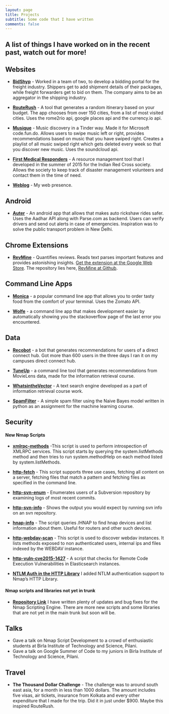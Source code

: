 ```yaml
---
layout: page
title: Projects
subtitle: Some code that I have written
comments: false
---
```


A list of things I have worked on in the recent past, watch out for more!
--- 

## Websites

- **[BidShyp](http://bidshyp.com)** - Worked in a team of two, to develop a bidding portal for the freight industry. Shippers get to add shipment details of their packages, while freight forwarders get to bid on them. The company aims to be an aggregator in the shipping industry.

-  **[RouteRush](http://routerush.me)** - A tool that generates a random itinerary based on your budget. The app chooses from over 150 cities, from a list of most visited cities. Uses the rome2rio api, google places api and the currency.io api.

- **[Musique](http://lamusique.ml)** - Music discovery in a Tinder way. Made it for Microsoft code.fun.do. Allows users to swipe music left or right, provides recommendations based on music that you have swiped right. Creates a playlist of all music swiped right which gets deleted every week so that you discover new music. Uses the soundcloud api.

-  **[First Medical Responders](http://fmr-ircs.in)** - A resource management tool that I developed in the summer of 2015 for the Indian Red Cross society. Allows the society to keep track of disaster management volunteers and contact them in the time of need.

- **[Weblog](http://gyani.net)** - My web presence.


## Android

- **[Auter](https://github.com/Zephrys/Auter)** - An android app that allows that makes auto rickshaw rides safer. Uses the Aadhar API along with Parse.com as backend. Users can verify drivers and send out alerts in case of emergencies. Inspiration was to solve the public transport problem in New Delhi.

## Chrome Extensions

- **[RevMine](http://revmine.tk)** - Quantifies reviews. Reads text parses important features and provides astonishing insights. [Get the extension at the Google Web Store](https://chrome.google.com/webstore/detail/revmine/inmjjendcicpkopjimcmakbiafkgjddb). The repository lies here, [RevMine at Github](https://github.com/Zephrys/RevMineApp).

## Command Line Apps

- **[Monica](https://github.com/Zephrys/Monica)** - a popular command line app that allows you to order tasty food from the comfort of your terminal. Uses the Zomato API.

- **[Wolfe](https://github.com/h4ck3rk3y/wolfe)** - a command line app that makes development easier by automatically showing you the stackoverflow page of the last error you encountered.

## Data

- **[Recobot](htps://github.com/h4ck3rk3y/recobot)** - a bot that generates recommendations for users of a direct connect hub. Got more than 600 users in the three days I ran it on my campuses direct connect hub.

- **[TuneUp](https://github.com/psdh/tuneup)** - a command line tool that generates recommendations from MovieLens data, made for the information retrieval course.

- **[WhatsintheVector](https://github.com/psdh/WhatsintheVector)** - A text search engine developed as a part of information retrieval course work.

- **[SpamFilter](htps:/github.com/h4ck3rk3y/SpamFilter)** - A simple spam filter using the Naive Bayes model written in python as an assignment for the machine learning course.

## Security

#### New Nmap Scripts

- **[xmlrpc-methods](https://nmap.org/nsedoc/scripts/xmlrpc-methods.html)** -This script is used to perform introspection of XMLRPC services. This script starts by querying the system.listMethods method and then tries to run system.methodHelp on each method listed by system.listMethods.

- **[http-fetch](https://nmap.org/nsedoc/scripts/http-fetch.html)** - This script supports three use cases, fetching all content on a server, fetching files that match a pattern and fetching files as specified in the command line.

- **[http-svn-enum](https://nmap.org/nsedoc/scripts/http-svn-enum.html)** - Enumerates users of a Subversion repository by examining logs of most recent commits.

- **[http-svn-info](https://nmap.org/nsedoc/scripts/http-svn-info.html)** - Shows the output you would expect by running svn info on an svn repository.

- **[hnap-info](https://nmap.org/nsedoc/scripts/http-svn-info.html)** - The script queries /HNAP to find hnap devices and list information about them. Useful for routers and other such devices.

- **[http-webdav-scan](https://nmap.org/nsedoc/scripts/http-webdav-scan.html)** - This script is used to discover webdav instances. It lists methods exposed to non authenticated users, internal ips and files indexed by the WEBDAV instance.

- **[http-vuln-cve2015-1427](https://nmap.org/nsedoc/scripts/http-vuln-cve2015-1427.html)** - A script that checks for Remote Code Execution Vulnerabilities in Elasticsearch instances.

- **[NTLM Auth in the HTTP Library](https://nmap.org/nsedoc/lib/http.html)** I added NTLM authentication support to Nmap’s HTTP Library.

#### Nmap scripts and libraries not yet in trunk

- **[Repository Link](https://svn.nmap.org/nmap-exp/gyani/)** I have written plenty of updates and bug fixes for the Nmap Scripting Engine. There are more new scripts and some libraries that are not yet in the main trunk but soon will be.

## Talks

- Gave a talk on Nmap Script Development to a crowd of enthusiastic students at Birla Institute of Technology and Science, Pilani.
- Gave a talk on Google Summer of Code to my juniors in Birla Institute of Technology and Science, Pilani.

## Travel

- **The Thousand Dollar Challenge** - The challenge was to around south east asia, for a month in less than 1000 dollars. The amount includes five visas, air tickets, insurance from Kolkata and every other expenditure that I made for the trip. Did it in just under $900. Maybe this inspired RouteRush.

